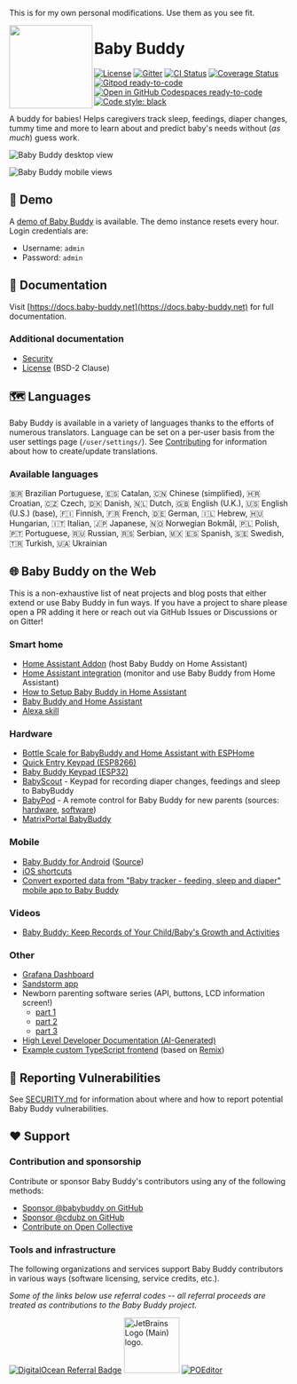 This is for my own personal modifications. Use them as you see fit.

<img src="babybuddy/static_src/logo/icon.png" height="150" align="left">

# Baby Buddy

[![License](https://img.shields.io/badge/License-BSD%202--Clause-orange.svg)](https://opensource.org/licenses/BSD-2-Clause)
[![Gitter](https://img.shields.io/gitter/room/nwjs/nw.js.svg)](https://gitter.im/babybuddy/Lobby)
[![CI Status](https://github.com/babybuddy/babybuddy/actions/workflows/ci.yml/badge.svg)](https://github.com/babybuddy/babybuddy/actions/workflows/ci.yml)
[![Coverage Status](https://coveralls.io/repos/github/babybuddy/babybuddy/badge.svg?branch=master)](https://coveralls.io/github/babybuddy/babybuddy?branch=master)
[![Gitpod ready-to-code](https://img.shields.io/badge/Gitpod-ready--to--code-blue?logo=gitpod)](https://gitpod.io/#https://github.com/babybuddy/babybuddy)
[![Open in GitHub Codespaces ready-to-code](https://img.shields.io/badge/Codespace-ready--to--code-blue?logo=github)](https://codespaces.new/babybuddy/babybuddy?quickstart=1)
[![Code style: black](https://img.shields.io/badge/code%20style-black-000000.svg)](https://github.com/psf/black)

A buddy for babies! Helps caregivers track sleep, feedings, diaper changes,
tummy time and more to learn about and predict baby's needs without (_as much_)
guess work.

![Baby Buddy desktop view](screenshot.png)

![Baby Buddy mobile views](screenshot_mobile.png)

## 👾 Demo

A [demo of Baby Buddy](https://demo.baby-buddy.net) is available. The demo instance
resets every hour. Login credentials are:

- Username: `admin`
- Password: `admin`

## 📘 Documentation

Visit [https://docs.baby-buddy.net](https://docs.baby-buddy.net) for full documentation.

### Additional documentation

- [Security](/SECURITY.md)
- [License](/LICENSE) (BSD-2 Clause)

## 🗺️ Languages

Baby Buddy is available in a variety of languages thanks to the efforts of numerous
translators. Language can be set on a per-user basis from the user settings page
(`/user/settings/`). See [Contributing](https://docs.baby-buddy.net/contributing/translation/)
for information about how to create/update translations.

### Available languages

:brazil: Brazilian Portuguese, :es: Catalan, :cn: Chinese (simplified), :croatia: Croatian, :czech_republic: Czech, :denmark: Danish, :netherlands: Dutch, :uk: English (U.K.), :us: English (U.S.) (base), :finland: Finnish, :fr: French, :de: German, :israel: Hebrew, :hungary: Hungarian, :it: Italian, :jp: Japanese, :norway: Norwegian Bokmål, :poland: Polish, :portugal: Portuguese, :ru: Russian, :serbia: Serbian, :mexico: :es: Spanish, :sweden: Swedish, :tr: Turkish, :ukraine: Ukrainian

## 🌐 Baby Buddy on the Web

This is a non-exhaustive list of neat projects and blog posts that either extend
or use Baby Buddy in fun ways. If you have a project to share please open a PR
adding it here or reach out via GitHub Issues or Discussions or on Gitter!

### Smart home

- [Home Assistant Addon](https://github.com/OttPeterR/addon-babybuddy) (host Baby Buddy on Home Assistant)
- [Home Assistant integration](https://github.com/jcgoette/baby_buddy_homeassistant) (monitor and use Baby Buddy from Home Assistant)
- [How to Setup Baby Buddy in Home Assistant](https://smarthomescene.com/guides/how-to-setup-baby-buddy-in-home-assistant/)
- [Baby Buddy and Home Assistant](https://martinnoah.com/babybuddy-and-home-assistant.html)
- [Alexa skill](https://github.com/babybuddy/babybuddy-alexa-skill)

### Hardware

- [Bottle Scale for BabyBuddy and Home Assistant with ESPHome](https://github.com/sfgabe/OITProjects/tree/master/BabyBuddy_ESP_HASS)
- [Quick Entry Keypad (ESP8266)](https://github.com/sfgabe/OITProjects/tree/master/Baby_Buddy_Keypad)
- [Baby Buddy Keypad (ESP32)](https://github.com/jeroenterheerdt/Baby-Buddy-Keypad)
- [BabyScout](https://github.com/MikeSchapp/BabyScout) - Keypad for recording diaper changes, feedings and sleep to BabyBuddy
- [BabyPod](https://www.printables.com/model/872095-babypod-a-remote-control-for-baby-buddy-for-new-pa) - A remote control for Baby Buddy for new parents (sources: [hardware](https://github.com/skjdghsdjgsdj/babypod-hardware), [software](https://github.com/skjdghsdjgsdj/babypod-software/))
- [MatrixPortal BabyBuddy](https://github.com/skjdghsdjgsdj/matrixportal-babybuddy)

### Mobile

- [Baby Buddy for Android](https://play.google.com/store/apps/details?id=eu.pkgsoftware.babybuddywidgets) ([Source](https://github.com/babybuddy/babybuddy-for-android))
- [iOS shortcuts](https://github.com/babybuddy/babybuddy/discussions/300)
- [Convert exported data from "Baby tracker - feeding, sleep and diaper" mobile app to Baby Buddy](https://github.com/babybuddy/babybuddy/discussions/424)

### Videos

- [Baby Buddy: Keep Records of Your Child/Baby's Growth and Activities](https://www.youtube.com/watch?v=sO6rjn2s6-k)

### Other

- [Grafana Dashboard](https://github.com/babybuddy/babybuddy/discussions/607)
- [Sandstorm app](https://github.com/babybuddy/babybuddy-sandstorm)
- Newborn parenting software series (API, buttons, LCD information screen!)
  - [part 1](https://lutzky.net/2021/10/03/software-parenting-1/)
  - [part 2](https://lutzky.net/2021/10/05/software-parenting-2/)
  - [part 3](https://lutzky.net/2021/10/10/software-parenting-3/)
- [High Level Developer Documentation (AI-Generated)](https://wiki.mutable.ai/babybuddy/babybuddy)
- [Example custom TypeScript frontend](https://github.com/jkjustjoshing/maddie-buddy) (based on [Remix](https://remix.run/))

## 🔐 Reporting Vulnerabilities

See [SECURITY.md](SECURITY.md) for information about where and how to report
potential Baby Buddy vulnerabilities.

## ❤️ Support

### Contribution and sponsorship

Contribute or sponsor Baby Buddy's contributors using any of the following methods:

- [Sponsor @babybuddy on GitHub](https://github.com/sponsors/babybuddy)
- [Sponsor @cdubz on GitHub](https://github.com/sponsors/cdubz)
- [Contribute on Open Collective](https://opencollective.com/babybuddy)

### Tools and infrastructure

The following organizations and services support Baby Buddy contributors in various ways (software licensing, service credits, etc.).

_Some of the links below use referral codes -- all referral proceeds are treated as contributions to the Baby Buddy project._

[![DigitalOcean Referral Badge](https://web-platforms.sfo2.cdn.digitaloceanspaces.com/WWW/Badge%203.svg)](https://www.digitalocean.com/?refcode=dd79e4cfd7b6&utm_campaign=Referral_Invite&utm_medium=Referral_Program&utm_source=badge)
[<img src="https://resources.jetbrains.com/storage/products/company/brand/logos/jb_beam.png" width="100" alt="JetBrains Logo (Main) logo.">](https://www.jetbrains.com/community/opensource/)
[![POEditor](https://poeditor.com/public/images/ui/logos/logo_dark.svg)](https://poeditor.com/)
